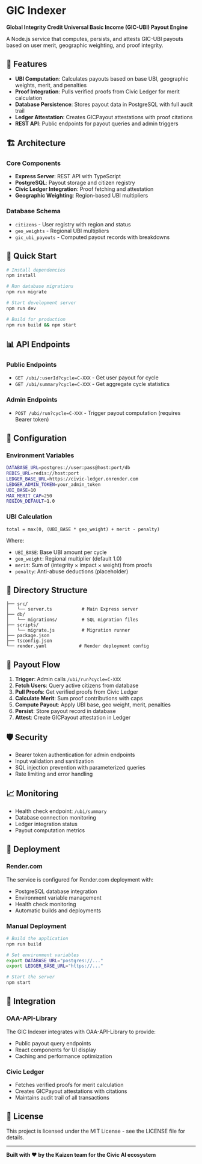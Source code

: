 # GIC Indexer

**Global Integrity Credit Universal Basic Income (GIC-UBI) Payout Engine**

A Node.js service that computes, persists, and attests GIC-UBI payouts based on user merit, geographic weighting, and proof integrity.

## 🌟 Features

- **UBI Computation**: Calculates payouts based on base UBI, geographic weights, merit, and penalties
- **Proof Integration**: Pulls verified proofs from Civic Ledger for merit calculation
- **Database Persistence**: Stores payout data in PostgreSQL with full audit trail
- **Ledger Attestation**: Creates GICPayout attestations with proof citations
- **REST API**: Public endpoints for payout queries and admin triggers

## 🏗️ Architecture

### Core Components

- **Express Server**: REST API with TypeScript
- **PostgreSQL**: Payout storage and citizen registry
- **Civic Ledger Integration**: Proof fetching and attestation
- **Geographic Weighting**: Region-based UBI multipliers

### Database Schema

- `citizens` - User registry with region and status
- `geo_weights` - Regional UBI multipliers
- `gic_ubi_payouts` - Computed payout records with breakdowns

## 🚀 Quick Start

```bash
# Install dependencies
npm install

# Run database migrations
npm run migrate

# Start development server
npm run dev

# Build for production
npm run build && npm start
```

## 📊 API Endpoints

### Public Endpoints

- `GET /ubi/:userId?cycle=C-XXX` - Get user payout for cycle
- `GET /ubi/summary?cycle=C-XXX` - Get aggregate cycle statistics

### Admin Endpoints

- `POST /ubi/run?cycle=C-XXX` - Trigger payout computation (requires Bearer token)

## 🔧 Configuration

### Environment Variables

```bash
DATABASE_URL=postgres://user:pass@host:port/db
REDIS_URL=redis://host:port
LEDGER_BASE_URL=https://civic-ledger.onrender.com
LEDGER_ADMIN_TOKEN=your_admin_token
UBI_BASE=10
MAX_MERIT_CAP=250
REGION_DEFAULT=1.0
```

### UBI Calculation

```
total = max(0, (UBI_BASE * geo_weight) + merit - penalty)
```

Where:
- `UBI_BASE`: Base UBI amount per cycle
- `geo_weight`: Regional multiplier (default 1.0)
- `merit`: Sum of (integrity × impact × weight) from proofs
- `penalty`: Anti-abuse deductions (placeholder)

## 📁 Directory Structure

```
├── src/
│   └── server.ts           # Main Express server
├── db/
│   └── migrations/         # SQL migration files
├── scripts/
│   └── migrate.js          # Migration runner
├── package.json
├── tsconfig.json
└── render.yaml            # Render deployment config
```

## 🔄 Payout Flow

1. **Trigger**: Admin calls `/ubi/run?cycle=C-XXX`
2. **Fetch Users**: Query active citizens from database
3. **Pull Proofs**: Get verified proofs from Civic Ledger
4. **Calculate Merit**: Sum proof contributions with caps
5. **Compute Payout**: Apply UBI base, geo weight, merit, penalties
6. **Persist**: Store payout record in database
7. **Attest**: Create GICPayout attestation in Ledger

## 🛡️ Security

- Bearer token authentication for admin endpoints
- Input validation and sanitization
- SQL injection prevention with parameterized queries
- Rate limiting and error handling

## 📈 Monitoring

- Health check endpoint: `/ubi/summary`
- Database connection monitoring
- Ledger integration status
- Payout computation metrics

## 🚀 Deployment

### Render.com

The service is configured for Render.com deployment with:
- PostgreSQL database integration
- Environment variable management
- Health check monitoring
- Automatic builds and deployments

### Manual Deployment

```bash
# Build the application
npm run build

# Set environment variables
export DATABASE_URL="postgres://..."
export LEDGER_BASE_URL="https://..."

# Start the server
npm start
```

## 🔗 Integration

### OAA-API-Library

The GIC Indexer integrates with OAA-API-Library to provide:
- Public payout query endpoints
- React components for UI display
- Caching and performance optimization

### Civic Ledger

- Fetches verified proofs for merit calculation
- Creates GICPayout attestations with citations
- Maintains audit trail of all transactions

## 📄 License

This project is licensed under the MIT License - see the LICENSE file for details.

---

**Built with ❤️ by the Kaizen team for the Civic AI ecosystem**

